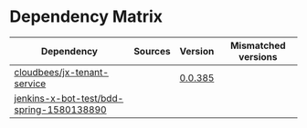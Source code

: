 # Dependency Matrix

Dependency | Sources | Version | Mismatched versions
---------- | ------- | ------- | -------------------
[cloudbees/jx-tenant-service](https://github.com/cloudbees/jx-tenant-service) |  | [0.0.385](https://github.com/cloudbees/jx-tenant-service/releases/tag/v0.0.385) | 
[jenkins-x-bot-test/bdd-spring-1580138890](https://github.com/jenkins-x-bot-test/bdd-spring-1580138890.git) |  | []() | 
